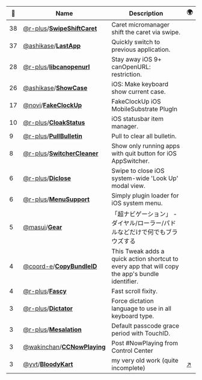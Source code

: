 |:star2: | Name | Description | 🌍|
|---|---|---|---|
|38|[@r-plus](https://github.com/r-plus)/[**SwipeShiftCaret**](https://github.com/r-plus/SwipeShiftCaret)|Caret micromanager shift the caret via swipe.||
|37|[@ashikase](https://github.com/ashikase)/[**LastApp**](https://github.com/ashikase/LastApp)|Quickly switch to previous application.||
|28|[@r-plus](https://github.com/r-plus)/[**libcanopenurl**](https://github.com/r-plus/libcanopenurl)|Stay away iOS 9+ canOpenURL: restriction.||
|26|[@ashikase](https://github.com/ashikase)/[**ShowCase**](https://github.com/ashikase/ShowCase)|iOS: Make keyboard show current case.||
|17|[@novi](https://github.com/novi)/[**FakeClockUp**](https://github.com/novi/FakeClockUp)|FakeClockUp iOS MobileSubstrate PlugIn||
|10|[@r-plus](https://github.com/r-plus)/[**CloakStatus**](https://github.com/r-plus/CloakStatus)|iOS statusbar item manager.||
|9|[@r-plus](https://github.com/r-plus)/[**PullBulletin**](https://github.com/r-plus/PullBulletin)|Pull to clear all bulletin.||
|8|[@r-plus](https://github.com/r-plus)/[**SwitcherCleaner**](https://github.com/r-plus/SwitcherCleaner)|Show only running apps with quit button for iOS AppSwitcher.||
|6|[@r-plus](https://github.com/r-plus)/[**Diclose**](https://github.com/r-plus/Diclose)|Swipe to close iOS system-wide 'Look Up' modal view.||
|6|[@r-plus](https://github.com/r-plus)/[**MenuSupport**](https://github.com/r-plus/MenuSupport)|Simply plugin loader for iOS system menu.||
|5|[@masui](https://github.com/masui)/[**Gear**](https://github.com/masui/Gear)|「超ナビゲーション」 - ダイヤル/ローラー/パドルなどだけで何でもブラウズする||
|4|[@coord-e](https://github.com/coord-e)/[**CopyBundleID**](https://github.com/coord-e/CopyBundleID)|This Tweak adds a quick action shortcut to every app that will copy the app's bundle identifier.||
|4|[@r-plus](https://github.com/r-plus)/[**Fascy**](https://github.com/r-plus/Fascy)|Fast scroll fixity.||
|3|[@r-plus](https://github.com/r-plus)/[**Dictator**](https://github.com/r-plus/Dictator)|Force dictation language to use in all keyboard type.||
|3|[@r-plus](https://github.com/r-plus)/[**Mesalation**](https://github.com/r-plus/Mesalation)|Default passcode grace period with TouchID.||
|3|[@wakinchan](https://github.com/wakinchan)/[**CCNowPlaying**](https://github.com/wakinchan/CCNowPlaying)|Post #NowPlaying from Control Center||
|3|[@yvt](https://github.com/yvt)/[**BloodyKart**](https://github.com/yvt/BloodyKart)|my very old work (quite incomplete)|[:arrow_upper_right:](http://yvt.jp/pages/games/bloodykart)|

